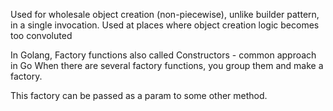 Used for wholesale object creation (non-piecewise), unlike builder pattern, in a single invocation.
Used at places where object creation logic becomes too convoluted

In Golang, Factory functions also called Constructors - common approach in Go
When there are several factory functions, you group them and make a factory.

This factory can be passed as a param to some other method.

